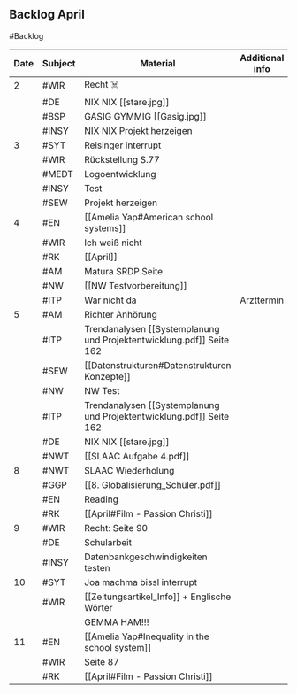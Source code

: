 ## Backlog April
#Backlog

| Date | Subject | Material                                                             | Additional info |
| ---- | ------- | -------------------------------------------------------------------- | --------------- |
| 2    | #WIR    | Recht ☠️                                                             |                 |
|      | #DE     | NIX NIX [[stare.jpg]]                                                |                 |
|      | #BSP    | GASIG GYMMIG [[Gasig.jpg]]                                           |                 |
|      | #INSY   | NIX NIX Projekt herzeigen                                            |                 |
| 3    | #SYT    | Reisinger interrupt                                                  |                 |
|      | #WIR    | Rückstellung S.77                                                    |                 |
|      | #MEDT   | Logoentwicklung                                                      |                 |
|      | #INSY   | Test                                                                 |                 |
|      | #SEW    | Projekt herzeigen                                                    |                 |
| 4    | #EN     | [[Amelia Yap#American school systems]]                               |                 |
|      | #WIR    | Ich weiß nicht                                                       |                 |
|      | #RK     | [[April]]                                                            |                 |
|      | #AM     | Matura SRDP Seite                                                    |                 |
|      | #NW     | [[NW Testvorbereitung]]                                              |                 |
|      | #ITP    | War nicht da                                                         | Arzttermin      |
| 5    | #AM     | Richter Anhörung                                                     |                 |
|      | #ITP    | Trendanalysen [[Systemplanung und Projektentwicklung.pdf]] Seite 162 |                 |
|      | #SEW    | [[Datenstrukturen#Datenstrukturen Konzepte]]                         |                 |
|      | #NW     | NW Test                                                              |                 |
|      | #ITP    | Trendanalysen [[Systemplanung und Projektentwicklung.pdf]] Seite 162 |                 |
|      | #DE     | NIX NIX [[stare.jpg]]                                                |                 |
|      | #NWT    | [[SLAAC Aufgabe 4.pdf]]                                              |                 |
| 8    | #NWT    | SLAAC Wiederholung                                                   |                 |
|      | #GGP    | [[8. Globalisierung_Schüler.pdf]]                                    |                 |
|      | #EN     | Reading                                                              |                 |
|      | #RK     | [[April#Film - Passion Christi]]                                     |                 |
| 9    | #WIR    | Recht: Seite 90                                                      |                 |
|      | #DE     | Schularbeit                                                          |                 |
|      | #INSY   | Datenbankgeschwindigkeiten testen                                    |                 |
| 10   | #SYT    | Joa machma bissl interrupt                                           |                 |
|      | #WIR    | [[Zeitungsartikel_Info]] + Englische Wörter                          |                 |
|      |         | GEMMA HAM!!!                                                         |                 |
| 11   | #EN     | [[Amelia Yap#Inequality in the school system]]                       |                 |
|      | #WIR    | Seite 87                                                             |                 |
|      | #RK     | [[April#Film - Passion Christi]]                                     |                 |

